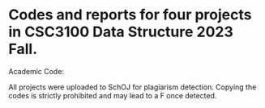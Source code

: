 # Codes and reports for four projects in CSC3100 Data Structure 2023 Fall.

Academic Code:

All projects were uploaded to SchOJ for plagiarism detection. Copying the codes is strictly prohibited and may lead to a F once detected.
